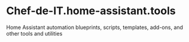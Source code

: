 # Chef-de-IT.home-assistant.tools
Home Assistant automation blueprints, scripts, templates, add-ons, and other tools and utilities
